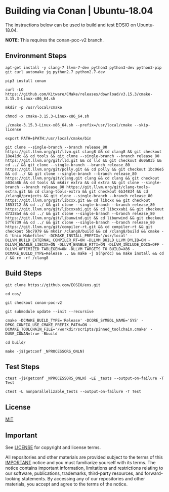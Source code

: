 # Building via Conan | Ubuntu-18.04

The instructions below can be used to build and test EOSIO on Ubuntu-18.04.

**NOTE**: This requires the conan-poc-v2 branch.

## Environment Steps

```
apt-get install -y clang-7 llvm-7-dev python3 python3-dev python3-pip git curl automake jq python2.7 python2.7-dev

pip3 install conan

curl -LO https://github.com/Kitware/CMake/releases/download/v3.15.3/cmake-3.15.3-Linux-x86_64.sh

mkdir -p /usr/local/cmake

chmod +x cmake-3.15.3-Linux-x86_64.sh

./cmake-3.15.3-Linux-x86_64.sh --prefix=/usr/local/cmake --skip-license

export PATH=$PATH:/usr/local/cmake/bin

git clone --single-branch --branch release_80 https://git.llvm.org/git/llvm.git clang8 && cd clang8 && git checkout 18e41dc && cd tools && git clone --single-branch --branch release_80 https://git.llvm.org/git/lld.git && cd lld && git checkout d60a035 && cd ../ && git clone --single-branch --branch release_80 https://git.llvm.org/git/polly.git && cd polly && git checkout 1bc06e5 && cd ../ && git clone --single-branch --branch release_80 https://git.llvm.org/git/clang.git clang && cd clang && git checkout a03da8b && cd tools && mkdir extra && cd extra && git clone --single-branch --branch release_80 https://git.llvm.org/git/clang-tools-extra.git && cd clang-tools-extra && git checkout 6b34834 && cd /clang8/projects && git clone --single-branch --branch release_80 https://git.llvm.org/git/libcxx.git && cd libcxx && git checkout 1853712 && cd ../ && git clone --single-branch --branch release_80 https://git.llvm.org/git/libcxxabi.git && cd libcxxabi && git checkout d7338a4 && cd ../ && git clone --single-branch --branch release_80 https://git.llvm.org/git/libunwind.git && cd libunwind && git checkout 57f6739 && cd ../ && git clone --single-branch --branch release_80 https://git.llvm.org/git/compiler-rt.git && cd compiler-rt && git checkout 5bc7979 && mkdir /clang8/build && cd /clang8/build && cmake -G 'Unix Makefiles' -DCMAKE_INSTALL_PREFIX='/usr/local' -DLLVM_BUILD_EXTERNAL_COMPILER_RT=ON -DLLVM_BUILD_LLVM_DYLIB=ON -DLLVM_ENABLE_LIBCXX=ON -DLLVM_ENABLE_RTTI=ON -DLLVM_INCLUDE_DOCS=OFF -DLLVM_OPTIMIZED_TABLEGEN=ON -DLLVM_TARGETS_TO_BUILD=X86 -DCMAKE_BUILD_TYPE=Release .. && make -j $(nproc) && make install && cd / && rm -rf /clang8
```

## Build Steps

```
git clone https://github.com/EOSIO/eos.git

cd eos/

git checkout conan-poc-v2

git submodule update --init --recursive

cmake -DCMAKE_BUILD_TYPE='Release' -DCORE_SYMBOL_NAME='SYS' -DPKG_CONFIG_USE_CMAKE_PREFIX_PATH=ON -DCMAKE_TOOLCHAIN_FILE='/workdir/scripts/pinned_toolchain.cmake' -DUSE_CONAN=true -Bbuild

cd build/

make -j$(getconf _NPROCESSORS_ONLN)
```

## Test Steps

```
ctest -j$(getconf _NPROCESSORS_ONLN) -LE _tests --output-on-failure -T Test

ctest -L nonparallelizable_tests --output-on-failure -T Test
```

## License

[MIT](../LICENSE)

## Important

See [LICENSE](../LICENSE) for copyright and license terms.

All repositories and other materials are provided subject to the terms of this [IMPORTANT](../IMPORTANT.md) notice and you must familiarize yourself with its terms.  The notice contains important information, limitations and restrictions relating to our software, publications, trademarks, third-party resources, and forward-looking statements.  By accessing any of our repositories and other materials, you accept and agree to the terms of the notice.

